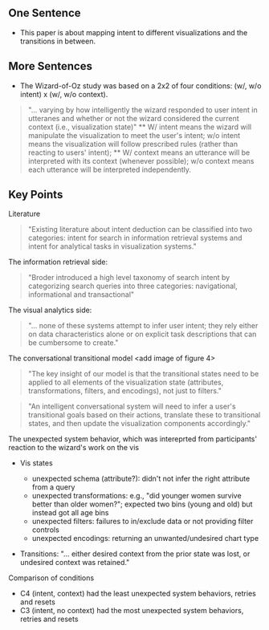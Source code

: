 
[//]: # "# Did You Mean Compare or Correlate? Identifying Intent in Visual Analytical Conversations"



## One Sentence

* This paper is about mapping intent to different visualizations and the transitions in between.

## More Sentences
* The Wizard-of-Oz study was based on a 2x2 of four conditions: (w/, w/o intent) x (w/, w/o context). 
> "... varying by how intelligently the wizard responded to user intent in utteranes and whether or not the wizard considered the current context (i.e., visualization state)"
** W/ intent means the wizard will manipulate the visualization to meet the user's intent; w/o intent means the visualization will follow prescribed rules (rather than reacting to users' intent);
** W/ context means an utterance will be interpreted with its context (whenever possible); w/o context means each utterance will be interpreted independently.

## Key Points
Literature
> "Existing literature about intent deduction can be classified into two categories: intent for search in information retrieval systems and intent for analytical tasks in visualization systems."

The information retrieval side:
> "Broder introduced a high level taxonomy of search intent by categorizing search queries into three categories: navigational, informational and transactional"

The visual analytics side:
> "... none of these systems attempt to infer user intent; they rely either on data characteristics alone or on explicit task descriptions that can be cumbersome to create."

The conversational transitional model
<add image of figure 4>
> "The key insight of our model is that the transitional states need to be applied to all elements of the visualization state (attributes, transformations, filters, and encodings), not just to filters."

> "An intelligent conversational system will need to infer a user's transitional goals based on their actions, translate these to transitional states, and then update the visualization components accordingly."

The unexpected system behavior, which was intereprted from participants' reaction to the wizard's work on the vis
* Vis states

  * unexpected schema (attribute?): didn't not infer the right attribute from a query
  * unexpected transformations: e.g., "did younger women survive better than older women?"; expected two bins (young and old) but instead got all age bins
  * unexpected filters: failures to in/exclude data or not providing filter controls
  * unexpected encodings: returning an unwanted/undesired chart type

* Transitions: "... either desired context from the prior state was lost, or undesired context was retained."

Comparison of conditions
* C4 (intent, context) had the least unexpected system behaviors, retries and resets
* C3 (intent, no context) had the most unexpected system behaviors, retries and resets
